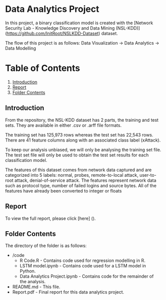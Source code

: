 # Data Analytics Project 

In this project, a binary classification model is created with the [Network Security Lab - Knowledge Discovery and Data Mining (NSL-KDD)] (https://github.com/InitRoot/NSLKDD-Dataset) dataset.

The flow of this project is as follows: 
Data Visualization -> Data Analytics -> Data Modelling 

# Table of Contents
1. [Introduction](#Introduction)
2. [Report](#Report)
3. [Folder Contents](#folder)

## Introduction <a name="Introduction"></a>

From the repository, the NSL-KDD dataset has 2 parts, the training and test sets. They are
available in either .csv or .arff file formats.

The training set has 125,973 rows whereas the test set has 22,543 rows. There are 41 feature
columns along with an associated class label (xAttack).

To keep our analysis unbiased, we will only be analysing the training set file. The test set file will only be used to obtain the test set results for each classification model.

The features of this dataset comes from network data captured and are categorized into 5 labels:
normal, probes, remote-to-local attack, user-to-root attack, denial-of-service attack. The features represent network data such as protocol type, number of failed logins and source bytes.
All of the features have already been converted to integer or floats


## Report <a name="Report"></a>
To view the full report, please click [here] (). 

## Folder Contents <a name="folder"></a>
The directory of the folder is as follows:
* /code
    * R Code.R - Contains code used for regression modelling in R. 
    * LSTM model.ipynb - Contains code used for a LSTM model in Python. 
	* Data Analytics Project.ipynb - Contains code for the remainder of the analysis. 
* README.md - This file.
* Report.pdf - Final report for this data analytics project. 



